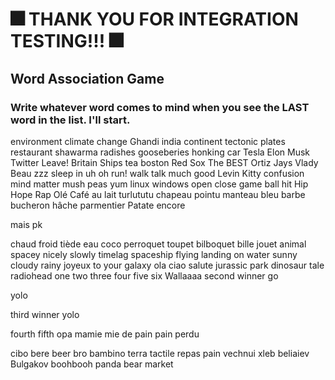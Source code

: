 # 🎆 THANK YOU FOR INTEGRATION TESTING!!! 🎆

## Word Association Game

### Write whatever word comes to mind when you see the LAST word in the list. I'll start.

environment
climate
change
Ghandi
india
continent
tectonic
plates
restaurant
shawarma
radishes
gooseberies
honking
car
Tesla
Elon
Musk
Twitter
Leave!
Britain
Ships
tea
boston
Red Sox
The BEST
Ortiz
Jays
Vlady
Beau
zzz
sleep
in
uh oh
run!
walk
talk
much
good
Levin
Kitty
confusion
mind
matter
mush
peas
yum
linux
windows
open
close
game
ball
hit
Hip
Hope
Rap
Olé
Café au lait
turlututu
chapeau pointu
manteau bleu
barbe
bucheron
hâche
parmentier
Patate
encore

mais pk

chaud
froid
tiède
eau
coco
perroquet
toupet
bilboquet
bille
jouet
animal
spacey
nicely
slowly
timelag
spaceship
flying
landing
on water
sunny
cloudy
rainy
joyeux
to your galaxy
ola
ciao
salute
jurassic park
dinosaur
tale
radiohead
one
two
three
four
five
six
Wallaaaa
second winner go

yolo

third winner yolo

fourth
fifth
opa
mamie
mie de pain
pain perdu

cibo
bere
beer
bro
bambino
terra
tactile
repas
pain 
vechnui xleb
beliaiev
Bulgakov
boohbooh
panda
bear
market
